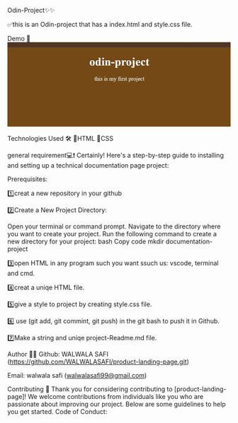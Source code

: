 Odin-Project✨✨

✅this is an Odin-project
that has a index.html and style.css file. 



Demo 📸
![Screenshot](<images/odin screenshot.jpg>)

Technologies Used 🛠️
🔹HTML
🔹CSS



general requirement💻❗
Certainly! Here's a step-by-step guide to installing and setting up a technical documentation page project:

Prerequisites:

1️⃣creat a new repository in your github

2️⃣Create a New Project Directory:

Open your terminal or command prompt. Navigate to the directory where you want to create your project. Run the following command to create a new directory for your project: bash Copy code mkdir documentation-project

3️⃣open HTML in any program such you want ssuch us: vscode, terminal and cmd.

4️⃣creat a uniqe HTML file.

5️⃣give a style to project by creating style.css file. 

6️⃣ use (git add, git commint, git push) in the git bash to push it in Github.

7️⃣Make a string and uniqe project-Readme.md file.


Author 🔵✅
Github: WALWALA SAFI (https://github.com/WALWALASAFI/product-landing-page.git)

Email: walwala safi (walwalasafi99@gmail.com)


Contributing 🤝
Thank you for considering contributing to [product-landing-page]! We welcome contributions from individuals like you who are passionate about improving our project. Below are some guidelines to help you get started. Code of Conduct:
